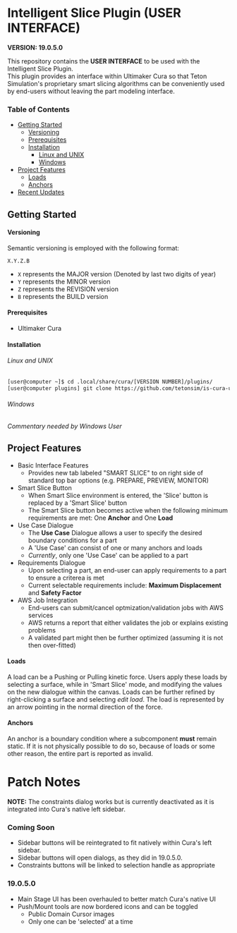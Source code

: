 # Intelligent Slice Plugin (USER INTERFACE)

**VERSION: 19.0.5.0**

This repository contains the **USER INTERFACE** to be used with the Intelligent Slice Plugin.  
This plugin provides an interface within Ultimaker Cura so that Teton Simulation's proprietary
smart slicing algorithms can be conveniently used by end-users without leaving the part modeling interface.



### Table of Contents
*  [Getting Started](#getting-started)
    * [Versioning](#versioning)
    * [Prerequisites](#prerequisites)
    * [Installation](#installation)
        * [Linux and UNIX](#linux-and-unix)
        * [Windows](#windows)
*   [Project Features](#project-features)
    * [Loads](#loads)
    * [Anchors](#anchors)
*   [Recent Updates](#patch-notes)


## Getting Started 

#### Versioning

Semantic versioning is employed with the following format:

`X.Y.Z.B`

*  `X` represents the MAJOR version (Denoted by last two digits of year)
*  `Y` represents the MINOR version
*  `Z` represents the REVISION version
*  `B` represents the BUILD version

#### Prerequisites

*  Ultimaker Cura

#### Installation

###### Linux and UNIX

```bash
[user@computer ~]$ cd .local/share/cura/[VERSION NUMBER]/plugins/
[user@computer plugins] git clone https://github.com/tetonsim/is-cura-ui.git
```

###### Windows

*Commentary needed by Windows User*


##  Project Features

*  Basic Interface Features
    *  Provides new tab labeled "SMART SLICE" to on right side of standard top bar options (e.g. PREPARE, PREVIEW, MONITOR)
*  Smart Slice Button
    *  When Smart Slice environment is entered, the 'Slice' button is replaced by a 'Smart Slice' button
    *  The Smart Slice button becomes active when the following minimum requirements are met: One **Anchor** and One **Load**
*  Use Case Dialogue
    *  The **Use Case** Dialogue allows a user to specify the desired boundary conditions for a part
    *  A 'Use Case' can consist of one or many anchors and loads
    *  *Currently*, only one 'Use Case' can be applied to a part
*  Requirements Dialogue
    *  Upon selecting a part, an end-user can apply requirements to a part to ensure a criterea is met
    *  Current selectable requirements include: **Maximum Displacement** and **Safety Factor**
*  AWS Job Integration
    *  End-users can submit/cancel optmization/validation jobs with AWS services
    *  AWS returns a report that either validates the job or explains existing problems
    *  A validated part might then be further optimized (assuming it is not then over-fitted)

####  Loads

A load can be a Pushing or Pulling kinetic force.  Users apply these loads by selecting a surface, while in 'Smart Slice' mode,  and modifying the values on the new dialogue within the canvas.  Loads can be further refined by right-clicking a surface and selecting *edit load*.  The load is represented by an arrow pointing in the normal direction of the force.  


####  Anchors

An anchor is a boundary condition where a subcomponent **must** remain static.  If it is not physically possible to do so, because of loads or some other reason, the entire part is reported as invalid.



#  Patch Notes

**NOTE:**  The constraints dialog works but is currently deactivated as it is integrated into Cura's native left sidebar.

###  Coming Soon

*  Sidebar buttons will be reintegrated to fit natively within Cura's left sidebar.
*  Sidebar buttons will open dialogs, as they did in 19.0.5.0.
*  Constraints buttons will be linked to selection handle as appropriate

### 19.0.5.0

*  Main Stage UI has been overhauled to better match Cura's native UI
*  Push/Mount tools are now bordered icons and can be toggled
    *  Public Domain Cursor images
    *  Only one can be 'selected' at a time

